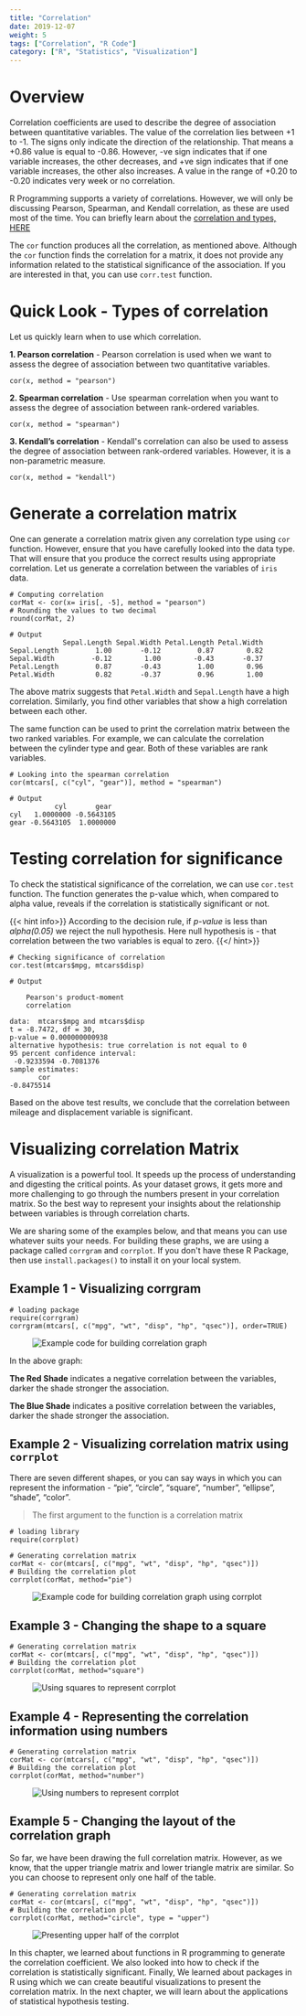 ```yaml
---
title: "Correlation"
date: 2019-12-07
weight: 5
tags: ["Correlation", "R Code"]
category: ["R", "Statistics", "Visualization"]
---
```


# Overview
Correlation coefficients are used to describe the degree of association between quantitative variables. The value of the correlation lies between +1 to -1. The signs only indicate the direction of the relationship. That means a +0.86 value is equal to -0.86. However, -ve sign indicates that if one variable increases, the other decreases, and +ve sign indicates that if one variable increases, the other also increases. A value in the range of +0.20 to -0.20 indicates very week or no correlation.

R Programming supports a variety of correlations. However, we will only be discussing Pearson, Spearman, and Kendall correlation, as these are used most of the time. You can briefly learn about the [correlation and types, HERE](https://datasciencebeginners.com/2018/09/30/05-statistics-and-branches-of-statistics-part-2/)

The `cor` function produces all the correlation, as mentioned above. Although the `cor` function finds the correlation for a matrix, it does not provide any information related to the statistical significance of the association. If you are interested in that, you can use `corr.test` function.

# Quick Look - Types of correlation
Let us quickly learn when to use which correlation.

**1. Pearson correlation** - Pearson correlation is used when we want to assess the degree of association between two quantitative variables.

```
cor(x, method = "pearson")
```

**2. Spearman correlation** -  Use spearman correlation when you want to assess the degree of association between rank-ordered variables.

```
cor(x, method = "spearman")
```

**3. Kendall’s correlation** - Kendall's correlation can also be used to assess the degree of association between rank-ordered variables. However, it is a non-parametric measure.

```
cor(x, method = "kendall")
```

# Generate a correlation matrix
One can generate a correlation matrix given any correlation type using `cor` function. However, ensure that you have carefully looked into the data type. That will ensure that you produce the correct results using appropriate correlation. Let us generate a correlation between the variables of `iris` data.

```
# Computing correlation
corMat <- cor(x= iris[, -5], method = "pearson")
# Rounding the values to two decimal
round(corMat, 2)
```
```
# Output
             Sepal.Length Sepal.Width Petal.Length Petal.Width
Sepal.Length         1.00       -0.12         0.87        0.82
Sepal.Width         -0.12        1.00        -0.43       -0.37
Petal.Length         0.87       -0.43         1.00        0.96
Petal.Width          0.82       -0.37         0.96        1.00
```

The above matrix suggests that `Petal.Width` and `Sepal.Length` have a high correlation. Similarly, you find other variables that show a high correlation between each other.

The same function can be used to print the correlation matrix between the two ranked variables. For example, we can calculate the correlation between the cylinder type and gear. Both of these variables are rank variables.

```
# Looking into the spearman correlation
cor(mtcars[, c("cyl", "gear")], method = "spearman")
```
```
# Output
           cyl       gear
cyl   1.0000000 -0.5643105
gear -0.5643105  1.0000000
```

# Testing correlation for significance
To check the statistical significance of the correlation, we can use `cor.test` function. The function generates the p-value which, when compared to alpha value, reveals if the correlation is statistically significant or not.

{{< hint info>}}
According to the decision rule, if *p-value* is less than *alpha(0.05)* we reject the null hypothesis. Here null hypothesis is - that correlation between the two variables is equal to zero.
{{</ hint>}}
```
# Checking significance of correlation
cor.test(mtcars$mpg, mtcars$disp)
```
```
# Output

    Pearson's product-moment
    correlation

data:  mtcars$mpg and mtcars$disp
t = -8.7472, df = 30,
p-value = 0.000000000938
alternative hypothesis: true correlation is not equal to 0
95 percent confidence interval:
 -0.9233594 -0.7081376
sample estimates:
       cor
-0.8475514
```

Based on the above test results, we conclude that the correlation between mileage and displacement variable is significant.

# Visualizing correlation Matrix
A visualization is a powerful tool. It speeds up the process of understanding and digesting the critical points. As your dataset grows, it gets more and more challenging to go through the numbers present in your correlation matrix. So the best way to represent your insights about the relationship between variables is through correlation charts.

We are sharing some of the examples below, and that means you can use whatever suits your needs.  For building these graphs, we are using a package called `corrgram` and `corrplot`. If you don't have these R Package, then use `install.packages()` to install it on your local system.

## Example 1 - Visualizing corrgram

```
# loading package
require(corrgram)
corrgram(mtcars[, c("mpg", "wt", "disp", "hp", "qsec")], order=TRUE)
```

<figure>
  <img src="/images/correlation/corrgram1.jpeg" alt="Example code for building correlation graph">
</figure>

In the above graph:

**The Red Shade** indicates a negative correlation between the variables, darker the shade stronger the association.

**The Blue Shade** indicates a positive correlation between the variables, darker the shade stronger the association.

## Example 2 - Visualizing correlation matrix using `corrplot`
There are seven different shapes, or you can say ways in which you can represent the information - “pie”, “circle”, “square”, “number”, “ellipse”, “shade”, “color”.

> The first argument to the function is a correlation matrix

```
# loading library
require(corrplot)

# Generating correlation matrix
corMat <- cor(mtcars[, c("mpg", "wt", "disp", "hp", "qsec")])
# Building the correlation plot
corrplot(corMat, method="pie")
```

<figure>
  <img src="/images/correlation/corrplot1.jpeg" alt="Example code for building correlation graph using corrplot">
</figure>

## Example 3 - Changing the shape to a square

```
# Generating correlation matrix
corMat <- cor(mtcars[, c("mpg", "wt", "disp", "hp", "qsec")])
# Building the correlation plot
corrplot(corMat, method="square")
```

<figure>
  <img src="/images/correlation/corrplot2.jpeg" alt="Using squares to represent corrplot">
</figure>

## Example 4 - Representing the correlation information using numbers

```
# Generating correlation matrix
corMat <- cor(mtcars[, c("mpg", "wt", "disp", "hp", "qsec")])
# Building the correlation plot
corrplot(corMat, method="number")
```

<figure>
  <img src="/images/correlation/corrplot3.jpeg" alt="Using numbers to represent corrplot">
</figure>

## Example 5 - Changing the layout of the correlation graph

So far, we have been drawing the full correlation matrix. However, as we know, that the upper triangle matrix and lower triangle matrix are similar. So you can choose to represent only one half of the table.

```
# Generating correlation matrix
corMat <- cor(mtcars[, c("mpg", "wt", "disp", "hp", "qsec")])
# Building the correlation plot
corrplot(corMat, method="circle", type = "upper")
```

<figure>
  <img src="/images/correlation/corrplot4.jpeg" alt="Presenting upper half of the corrplot">
</figure>

In this chapter, we learned about functions in R programming to generate the correlation coefficient. We also looked into how to check if the correlation is statistically significant. Finally, We learned about packages in R using which we can create beautiful visualizations to present the correlation matrix. In the next chapter, we will learn about the applications of statistical hypothesis testing.

